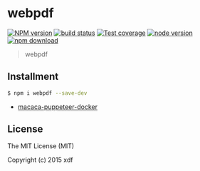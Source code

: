 # webpdf

[![NPM version][npm-image]][npm-url]
[![build status][travis-image]][travis-url]
[![Test coverage][coveralls-image]][coveralls-url]
[![node version][node-image]][node-url]
[![npm download][download-image]][download-url]

[npm-image]: https://img.shields.io/npm/v/webpdf.svg?style=flat-square
[npm-url]: https://npmjs.org/package/webpdf
[travis-image]: https://img.shields.io/travis/xudafeng/webpdf.svg?style=flat-square
[travis-url]: https://travis-ci.org/xudafeng/webpdf
[coveralls-image]: https://img.shields.io/coveralls/xudafeng/webpdf.svg?style=flat-square
[coveralls-url]: https://coveralls.io/r/xudafeng/webpdf?branch=master
[node-image]: https://img.shields.io/badge/node.js-%3E=_8-green.svg?style=flat-square
[node-url]: http://nodejs.org/download/
[download-image]: https://img.shields.io/npm/dm/webpdf.svg?style=flat-square
[download-url]: https://npmjs.org/package/webpdf

> webpdf

## Installment

``` bash
$ npm i webpdf --save-dev
```

- [macaca-puppeteer-docker](//github.com/macacajs/macaca-puppeteer-docker)

## License

The MIT License (MIT)

Copyright (c) 2015 xdf
